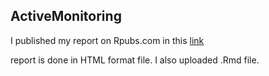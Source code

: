   ## ActiveMonitoring
  
  I published my report on Rpubs.com in this [link](http://rpubs.com/rooholamin/ActivityMonitoring)
  
  
  report is done in HTML format file. 
  I also uploaded .Rmd file.
  
